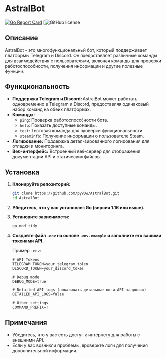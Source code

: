 # AstralBot

[![Go Report Card](https://goreportcard.com/badge/github.com/pyw0w/AstralBot)](https://goreportcard.com/report/github.com/pyw0w/AstralBot)
[![GitHub license](https://img.shields.io/github/license/pyw0w/AstralBot)

## Описание

AstralBot - это многофункциональный бот, который поддерживает платформы Telegram и Discord. Он предоставляет различные команды для взаимодействия с пользователями, включая команды для проверки работоспособности, получения информации и другие полезные функции.

## Функциональность

- **Поддержка Telegram и Discord:** AstralBot может работать одновременно в Telegram и Discord, предоставляя одинаковый набор команд на обеих платформах.
- **Команды:**
  - `ping`: Проверка работоспособности бота.
  - `help`: Показать доступные команды.
  - `test`: Тестовая команда для проверки функциональности.
  - `steaminfo`: Получение информации о пользователе Steam.
- **Логирование:** Поддержка детализированного логирования для отладки и мониторинга.
- **Веб-интерфейс:** Встроенный веб-сервер для отображения документации API и статических файлов.

## Установка

1. **Клонируйте репозиторий:**

    ```bash
    git clone https://github.com/pyw0w/AstralBot.git
    cd AstralBot
    ```

2. **Убедитесь, что у вас установлен Go (версия 1.16 или выше).**

3. **Установите зависимости:**

    ```bash
    go mod tidy
    ```

4. **Создайте файл `.env` на основе `.env.example` и заполните его вашими токенами API.**

    Пример `.env`:

    ```plaintext
    # API Tokens
    TELEGRAM_TOKEN=your_telegram_token
    DISCORD_TOKEN=your_discord_token

    # Debug mode
    DEBUG_MODE=true

    # Detailed API logs (показывать детальные логи API запросов)
    DETAILED_API_LOGS=false

    # Other settings
    COMMAND_PREFIX=!
    ```

## Примечания

- Убедитесь, что у вас есть доступ к интернету для работы с внешними API.
- Если у вас возникли проблемы, проверьте логи для получения дополнительной информации.
